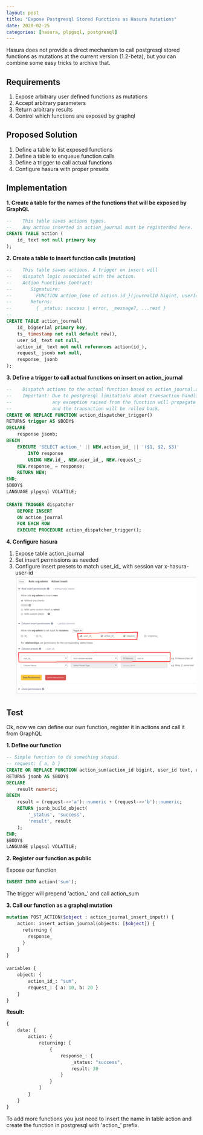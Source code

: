 ```yaml
---
layout: post
title: "Expose Postgresql Stored Functions as Hasura Mutations"
date: 2020-02-25
categories: [hasura, plpgsql, postgresql]
---
```


Hasura does not provide a direct mechanism to call postgresql stored functions as mutations at the current version (1.2-beta),
but you can combine some easy tricks to archive that.

## Requirements

1. Expose arbitrary user defined functions as mutations
2. Accept arbitrary parameters
3. Return arbitrary results
4. Control which functions are exposed by graphql

## Proposed Solution

1. Define a table to list exposed functions
2. Define a table to enqueue function calls
3. Define a trigger to call actual functions
4. Configure hasura with proper presets

## Implementation

**1. Create a table for the names of the functions that will be exposed by GraphQL**

```sql
--    This table saves actions types.
--    Any action inserted in action_journal must be registerded here.
CREATE TABLE action (
    id_ text not null primary key
);
```

**2. Create a table to insert function calls (mutation)**

```sql
--    This table saves actions. A trigger on insert will
--    dispatch logic associated with the action.
--    Action Functions Contract:
--       Signatuire: 
--         FUNCTION action_{one of action.id_}(journalId bigint, userId text, request jsonb) RETURNS jsonb
--       Returns:
--         { _status: success | error, _message?, ...rest }
--
CREATE TABLE action_journal(
    id_ bigserial primary key,
    ts_ timestamp not null default now(),
    user_id_ text not null,
    action_id_ text not null references action(id_),
    request_ jsonb not null,
    response_ jsonb
);
```

**3. Define a trigger to call actual functions on insert on action_journal**

```sql
--    Dispatch actions to the actual function based on action_journal.action_id_.
--    Important: Due to postgresql limitations about transaction handling in triggers,
--               any exception raised from the function will propagate to the caller
--               and the transaction will be rolled back.
CREATE OR REPLACE FUNCTION action_dispatcher_trigger() 
RETURNS trigger AS $BODY$
DECLARE
    response jsonb;
BEGIN
    EXECUTE 'SELECT action_' || NEW.action_id_ || '($1, $2, $3)' 
        INTO response
        USING NEW.id_, NEW.user_id_, NEW.request_;
    NEW.response_ = response;
    RETURN NEW;
END;
$BODY$
LANGUAGE plpgsql VOLATILE;

CREATE TRIGGER dispatcher
    BEFORE INSERT
    ON action_journal
    FOR EACH ROW
    EXECUTE PROCEDURE action_dispatcher_trigger();

```

**4. Configure hasura**

1. Expose table action_journal
2. Set insert permissions as needed
3. Configure insert presets to match user_id_ with session var x-hasura-user-id
        ![fig1](/images/hasura-presets.png)


## Test

Ok, now we can define our own function, register it in actions and call it from GraphQL

**1. Define our function**

```sql
-- Simple function to do something stupid.
-- request: { a, b }
CREATE OR REPLACE FUNCTION action_sum(action_id bigint, user_id text, request jsonb)
RETURNS jsonb AS $BODY$
DECLARE
    result numeric;
BEGIN
    result = (request->>'a')::numeric + (request->>'b')::numeric;
    RETURN jsonb_build_object(
        '_status', 'success',
        'result', result
    );
END;
$BODY$
LANGUAGE plpgsql VOLATILE;

```

**2. Register our function as public**

Expose our function

```sql
INSERT INTO action('sum');
```

The trigger will prepend 'action_' and call action_sum

**3. Call our function as a graphql mutation**

```graphql
mutation POST_ACTION($object : action_journal_insert_input!) {
    action: insert_action_journal(objects: [$object]) {
      returning {
        response_
      }
    }
}

variables {
    object: {
        action_id_: "sum",
        request_: { a: 10, b: 20 }
    }
}
```

**Result:**

```graphql
{
    data: {
        action: {
            returning: [
                {
                    response_: {
                        _status: "success",
                        result: 30
                    }
                }
            ]
        }
    }
}
```

To add more functions you just need to insert the name in table action and create the function in postgresql with 'action_' prefix.












